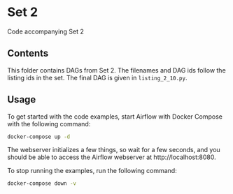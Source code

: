 # Set 2

Code accompanying Set 2

## Contents

This folder contains DAGs from Set 2. The filenames and DAG ids follow the listing ids in the set. The
final DAG is given in `listing_2_10.py`.

## Usage

To get started with the code examples, start Airflow with Docker Compose with the following command:

```bash
docker-compose up -d
```

The webserver initializes a few things, so wait for a few seconds, and you should be able to access the
Airflow webserver at http://localhost:8080.

To stop running the examples, run the following command:

```bash
docker-compose down -v
```
